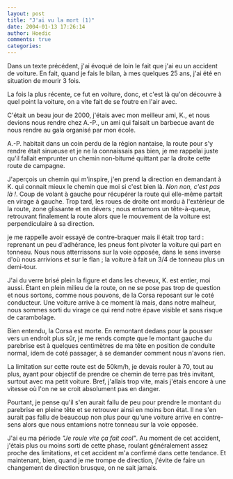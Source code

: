 ```yaml
---
layout: post
title: "J'ai vu la mort (1)"
date: 2004-01-13 17:26:14
author: Hoedic
comments: true
categories: 
---
```



Dans un texte précédent, j'ai évoqué de loin le fait que j'ai eu un accident de voiture. En fait, quand je fais le bilan, à mes quelques 25 ans, j'ai été en situation de mourir 3 fois.

La fois la plus récente, ce fut en voiture, donc, et c'est là qu'on découvre à quel point la voiture, on a vite fait de se foutre en l'air avec.

C'était un beau jour de 2000, j'étais avec mon meilleur ami, K., et nous devions nous rendre chez A.-P., un ami qui faisait un barbecue avant de nous rendre au gala organisé par mon école.

A.-P. habitait dans un coin perdu de la région nantaise, la route pour s'y rendre était sinueuse et je ne la connaissais pas bien, je me rappelai juste qu'il fallait emprunter un chemin non-bitumé quittant par la droite cette route de campagne.

J'aperçois un chemin qui m'inspire, j'en prend la direction en demandant à K. qui connait mieux le chemin que moi si c'est bien là. *Non non, c'est pas là !*. Coup de volant à gauche pour récupérer la route qui elle-même partait en virage à gauche. Trop tard, les roues de droite ont mordu à l'extérieur de la route, zone glissante et en dévers ; nous entamons un tête-à-queue, retrouvant finalement la route alors que le mouvement de la voiture est perpendiculaire à sa direction.

je me rappelle avoir essayé de contre-braquer mais il était trop tard : reprenant un peu d'adhérance, les pneus font pivoter la voiture qui part en tonneau. Nous nous atterrissons sur la voie opposée, dans le sens inverse d'où nous arrivions et sur le flan ; la voiture à fait un 3/4 de tonneau plus un demi-tour.

J'ai du verre brisé plein la figure et dans les cheveux, K. est entier, moi aussi. Étant en plein milieu de la route, on ne se pose pas trop de question et nous sortons, comme nous pouvons, de la Corsa reposant sur le coté conducteur. Une voiture arrive à ce moment là mais, dans notre malheur, nous sommes sorti du virage ce qui rend notre épave visible et sans risque de carambolage.

Bien entendu, la Corsa est morte. En remontant dedans pour la pousser vers un endroit plus sûr, je me rends compte que le montant gauche du parebrise est à quelques centimètres de ma tête en position de conduite normal, idem de coté passager, à se demander comment nous n'avons rien.

La limitation sur cette route est de 50km/h, je devais rouler à 70, tout au plus, ayant pour objectif de prendre ce chemin de terre pas très invitant, surtout avec ma petit voiture. Bref, j'allais trop vite, mais j'étais encore à une vitesse où l'on ne se croit absolument pas en danger.

Pourtant, je pense qu'il s'en aurait fallu de peu pour prendre le montant du parebrise en pleine tête et se retrouver ainsi en moins bon état. Il ne s'en aurait pas fallu de beaucoup non plus pour qu'une voiture arrive en contre-sens alors que nous entamions notre tonneau sur la voie opposée.

J'ai eu ma période *"Je roule vite ça fait cool"*. Au moment de cet accident, j'étais plus ou moins sorti de cette phase, roulant généralement assez proche des limitations, et cet accident m'a confirmé dans cette tendance. Et maintenant, bien, quand je me trompe de direction, j'évite de faire un changement de direction brusque, on ne sait jamais.